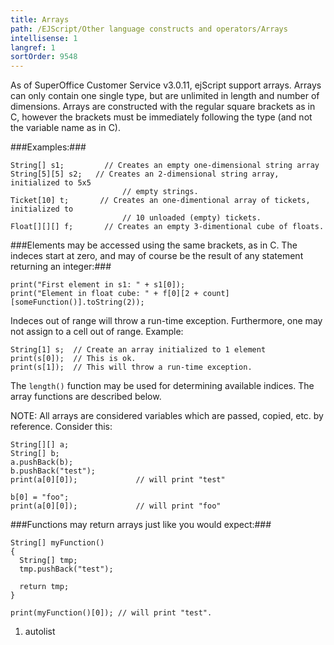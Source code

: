 ```yaml
---
title: Arrays
path: /EJScript/Other language constructs and operators/Arrays
intellisense: 1
langref: 1
sortOrder: 9548
---
```


As of SuperOffice Customer Service v3.0.11, ejScript support arrays. Arrays can only contain one single type, but are unlimited in length and number of dimensions. Arrays are constructed with the regular square brackets as in C, however the brackets must be immediately following the type (and not the variable name as in C).



###Examples:###


    String[] s1;         // Creates an empty one-dimensional string array
    String[5][5] s2;   // Creates an 2-dimensional string array, initialized to 5x5
                             // empty strings.
    Ticket[10] t;       // Creates an one-dimentional array of tickets, initialized to
                             // 10 unloaded (empty) tickets.
    Float[][][] f;       // Creates an empty 3-dimentional cube of floats.
    



###Elements may be accessed using the same brackets, as in C. The indeces start at zero, and may of course be the result of any statement returning an integer:###


    print("First element in s1: " + s1[0]);
    print("Element in float cube: " + f[0][2 + count][someFunction()].toString(2));
    

Indeces out of range will throw a run-time exception. Furthermore, one may not assign to a cell out of range. Example:


    String[1] s;  // Create an array initialized to 1 element
    print(s[0]);  // This is ok.
    print(s[1]);  // This will throw a run-time exception.
    

The `length()` function may be used for determining available indices. The array functions are described below.

NOTE: All arrays are considered variables which are passed, copied, etc. by reference. Consider this:


    String[][] a;
    String[] b;
    a.pushBack(b);
    b.pushBack("test");
    print(a[0][0]);             // will print "test"
    
    b[0] = "foo";
    print(a[0][0]);             // will print "foo"
    



###Functions may return arrays just like you would expect:###


    String[] myFunction()
    {
      String[] tmp;
      tmp.pushBack("test");
    
      return tmp;
    }
    
    print(myFunction()[0]); // will print "test".




1. autolist

